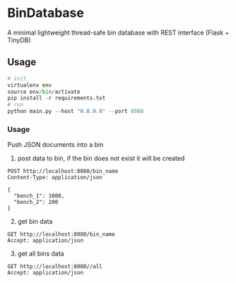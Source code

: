 # BinDatabase
A minimal lightweight thread-safe bin database with REST interface (Flask + TinyDB)

## Usage
```python
# init
virtualenv env
source env/bin/activate
pip install -r requirements.txt
# run
python main.py --host "0.0.0.0" --port 8080
```
### Usage
Push JSON documents into a bin

1. post data to bin, if the bin does not exist it will be created
```
POST http://localhost:8080/bin_name
Content-Type: application/json

{
  "bench_1": 1000,
  "bench_2": 200
}

```

2. get bin data
```
GET http://localhost:8080/bin_name
Accept: application/json
```

3. get all bins data
```
GET http://localhost:8080//all
Accept: application/json
```